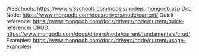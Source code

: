 W3Schools: https://www.w3schools.com/nodejs/nodejs_mongodb.asp
Doc. Node: https://www.mongodb.com/docs/drivers/node/current/
Quick reference: https://www.mongodb.com/docs/drivers/node/current/quick-reference/
CRUD: https://www.mongodb.com/docs/drivers/node/current/fundamentals/crud/
Examples: https://www.mongodb.com/docs/drivers/node/current/usage-examples/
